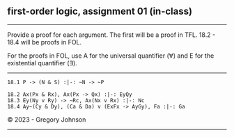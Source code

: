 ## first-order logic, assignment 01 (in-class)

---

Provide a proof for each argument. The first will be a proof in TFL. 18.2 - 18.4 will be proofs in FOL.

For the proofs in FOL, use A for the universal quantifier (&forall;) and E for the existential quantifier (&exist;). 

---

~~~{.ProofChecker .JohnsonSL options="fonts tabindent render" guides="fitch" points="25" late-credit="17"}
18.1 P -> (N & S) :|-: ~N -> ~P
~~~


~~~{.ProofChecker .ForallxQLPlus options="fonts tabindent render" guides="fitch" points="25" late-credit="17"}
18.2 Ax(Px & Rx), Ax(Px -> Qx) :|-: EyQy
18.3 Ey(Ny v Ry) -> ~Rc, Ax(Nx v Rx) :|-: Nc
18.4 Ay~(Cy & Dy), (Ca & Da) v (ExFx -> AyGy), Fa :|-: Ga
~~~ 

<p>&copy; 2023 - <script>document.write(new Date().getFullYear())</script> Gregory Johnson</p>
 
---